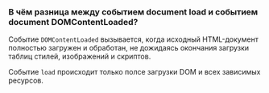 ### В чём разница между событием document load и событием document DOMContentLoaded?

Событие `DOMContentLoaded` вызывается, когда исходный HTML-документ полностью загружен и обработан, не дожидаясь окончания загрузки таблиц стилей, изображений и скриптов.

Событие `load` происходит только полсе загрузки DOM и всех зависимых ресурсов.